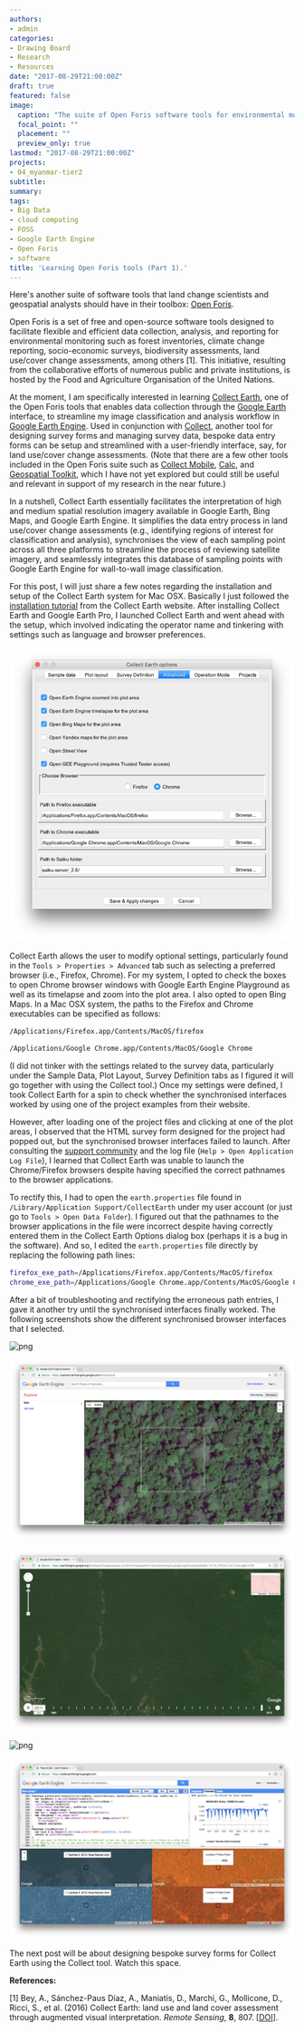```yaml
---
authors:
- admin
categories:
- Drawing Board
- Research
- Resources
date: "2017-08-29T21:00:00Z"
draft: true
featured: false
image:
  caption: "The suite of Open Foris software tools for environmental monitoring."
  focal_point: ""
  placement: ""
  preview_only: true
lastmod: "2017-08-29T21:00:00Z"
projects:
- 04_myanmar-tier2
subtitle:
summary:
tags:
- Big Data
- cloud computing
- FOSS
- Google Earth Engine
- Open Foris
- software
title: 'Learning Open Foris tools (Part 1).'
---
```

Here's another suite of software tools that land change scientists and geospatial analysts should have in their toolbox: [Open Foris](http://www.openforis.org/home.html).

Open Foris is a set of free and open-source software tools designed to facilitate flexible and efficient data collection, analysis, and reporting for environmental monitoring such as forest inventories, climate change reporting, socio-economic surveys, biodiversity assessments, land use/cover change assessments, among others [1]. This initiative, resulting from the collaborative efforts of numerous public and private institutions, is hosted by the Food and Agriculture Organisation of the United Nations.

At the moment, I am specifically interested in learning [Collect Earth](http://www.openforis.org/tools/collect-earth.html), one of the Open Foris tools that enables data collection through the [Google Earth](https://www.google.com/earth/) interface, to streamline my image classification and analysis workflow in [Google Earth Engine](http://www.openforis.org/tools/collect-earth.html). Used in conjunction with [Collect](http://www.openforis.org/tools/collect.html), another tool for designing survey forms and managing survey data, bespoke data entry forms can be setup and streamlined with a user-friendly interface, say, for land use/cover change assessments. (Note that there are a few other tools included in the Open Foris suite such as [Collect Mobile](http://www.openforis.org/tools/collect-mobile.html), [Calc](http://www.openforis.org/tools/calc.html), and [Geospatial Toolkit](http://www.openforis.org/tools/geospatial-toolkit.html), which I have not yet explored but could still be useful and relevant in support of my research in the near future.)

In a nutshell, Collect Earth essentially facilitates the interpretation of high and medium spatial resolution imagery available in Google Earth, Bing Maps, and Google Earth Engine. It simplifies the data entry process in land use/cover change assessments (e.g., identifying regions of interest for classification and analysis), synchronises the view of each sampling point across all three platforms to streamline the process of reviewing satellite imagery, and seamlessly integrates this database of sampling points with Google Earth Engine for wall-to-wall image classification.

For this post, I will just share a few notes regarding the installation and setup of the Collect Earth system for Mac OSX. Basically I just followed the [installation tutorial](http://www.openforis.org/tools/collect-earth/tutorials/installation.html) from the Collect Earth website. After installing Collect Earth and Google Earth Pro, I launched Collect Earth and went ahead with the setup, which involved indicating the operator name and tinkering with settings such as language and browser preferences.

![png](./mac-osx-dialog-box.png "The Advanced tab of the Collect Earth Options dialog box for Mac OSX.")

Collect Earth allows the user to modify optional settings, particularly found in the `Tools > Properties > Advanced` tab such as selecting a preferred browser (i.e., Firefox, Chrome). For my system, I opted to check the boxes to open Chrome browser windows with Google Earth Engine Playground as well as its timelapse and zoom into the plot area. I also opted to open Bing Maps. In a Mac OSX system, the paths to the Firefox and Chrome executables can be specified as follows:
```bash
/Applications/Firefox.app/Contents/MacOS/firefox
```
```bash
/Applications/Google Chrome.app/Contents/MacOS/Google Chrome
```
(I did not tinker with the settings related to the survey data, particularly under the Sample Data, Plot Layout, Survey Definition tabs as I figured it will go together with using the Collect tool.) Once my settings were defined, I took Collect Earth for a spin to check whether the synchronised interfaces worked by using one of the project examples from their website.

However, after loading one of the project files and clicking at one of the plot areas, I observed that the HTML survey form designed for the project had popped out, but the synchronised browser interfaces failed to launch. After consulting the [support community](http://www.openforis.org/support) and the log file (`Help > Open Application Log File`), I learned that Collect Earth was unable to launch the Chrome/Firefox browsers despite having specified the correct pathnames to the browser applications.

To rectify this, I had to open the `earth.properties` file found in `/Library/Application Support/CollectEarth` under my user account (or just go to `Tools > Open Data Folder`). I figured out that the pathnames to the browser applications in the file were incorrect despite having correctly entered them in the Collect Earth Options dialog box (perhaps it is a bug in the software). And so, I edited the `earth.properties` file directly by replacing the following path lines:
```bash
firefox_exe_path=/Applications/Firefox.app/Contents/MacOS/firefox
chrome_exe_path=/Applications/Google Chrome.app/Contents/MacOS/Google Chrome
```
After a bit of troubleshooting and rectifying the erroneous path entries, I gave it another try until the synchronised interfaces finally worked. The following screenshots show the different synchronised browser interfaces that I selected.

![png](./screenshot_1_survey-plot.png "The Collect Earth survey plot area and the survey form interface in Google Earth Pro.")

![png](./screenshot_2_gee-explorer.png "High resolution imagery of the plot area from Google Earth Engine public data catalog.")

![png](./screenshot_3_gee-timelapse.png "Google Earth Engine timelapse for the plot area.")

![png](./screenshot_4_bing-maps.png "High resolution imagery of the plot area from Bing maps.")

![png](./screenshot_5_gee-playground.png "Google Earth Engine Playground showing different imagery and time-series charts to aid in assessing land use/land cover of the plot area..")

The next post will be about designing bespoke survey forms for Collect Earth using the Collect tool. Watch this space.

**References:**

[1] Bey, A., Sánchez-Paus Díaz, A., Maniatis, D., Marchi, G., Mollicone, D., Ricci, S., et al. (2016) Collect Earth: land use and land cover assessment through augmented visual interpretation. *Remote Sensing*, **8**, 807. [[DOI](https://dx.doi.org/10.3390/rs8100807)].

